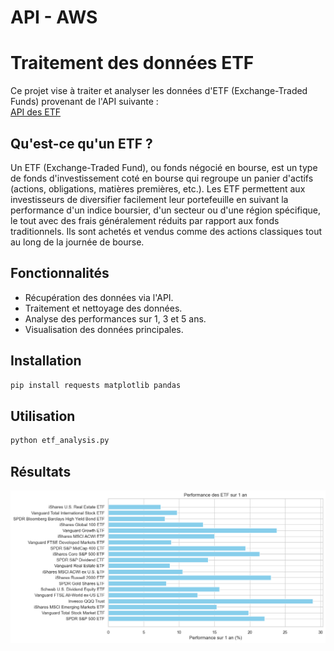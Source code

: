 # API - AWS

# Traitement des données ETF

Ce projet vise à traiter et analyser les données d'ETF (Exchange-Traded Funds) provenant de l'API suivante :  
[API des ETF](https://re6th24hj3.execute-api.eu-north-1.amazonaws.com/default/ETF)

## Qu'est-ce qu'un ETF ?
Un ETF (Exchange-Traded Fund), ou fonds négocié en bourse, est un type de fonds d'investissement coté en bourse qui regroupe un panier d'actifs (actions, obligations, matières premières, etc.). Les ETF permettent aux investisseurs de diversifier facilement leur portefeuille en suivant la performance d'un indice boursier, d'un secteur ou d'une région spécifique, le tout avec des frais généralement réduits par rapport aux fonds traditionnels. Ils sont achetés et vendus comme des actions classiques tout au long de la journée de bourse.

## Fonctionnalités
- Récupération des données via l'API.
- Traitement et nettoyage des données.
- Analyse des performances sur 1, 3 et 5 ans.
- Visualisation des données principales.

## Installation
```bash
pip install requests matplotlib pandas
```

## Utilisation
```bash
python etf_analysis.py
```

## Résultats 

![Interest Rates](images/plot.png)



